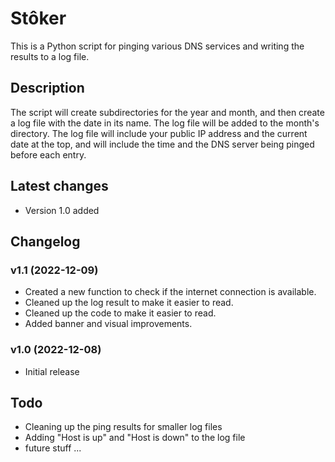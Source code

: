 # Stôker
This is a Python script for pinging various DNS services and writing the results to a log file.

## Description
The script will create subdirectories for the year and month, and then create a log file with the date in its name. The log file will be added to the month's directory. The log file will include your public IP address and the current date at the top, and will include the time and the DNS server being pinged before each entry.

## Latest changes
- Version 1.0 added

## Changelog
### v1.1 (2022-12-09)
- Created a new function to check if the internet connection is available.
- Cleaned up the log result to make it easier to read.
- Cleaned up the code to make it easier to read.
- Added banner and visual improvements.
### v1.0 (2022-12-08)
- Initial release

## Todo
- Cleaning up the ping results for smaller log files
- Adding "Host is up" and "Host is down" to the log file
- future stuff ...
